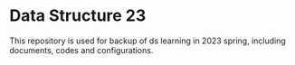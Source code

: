 # Data Structure 23  
This repository is used for backup of ds learning in 2023 spring, including documents, codes and configurations.
